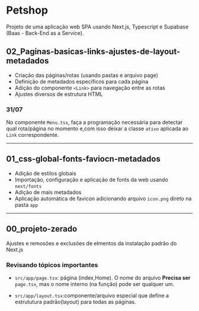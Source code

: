 # Petshop

Projeto de uma aplicação web SPA usando Next.js, Typescript e Supabase
(Baas - Back-End as a Service).

## 02_Paginas-basicas-links-ajustes-de-layout-metadados

- Criação das páginas/rotas (usando pastas e arquivo page)
- Definição de metadados específicos para cada página
- Adição do componente `<Link>` para navegação entre as rotas
- Ajustes diversos de estrutura HTML

### 31/07

No componente `Menu.tsx`, faça a programação necessária para detectar qual rota/página no momento e,com isso deixar a classe `ativo` aplicada ao `Link` correspondente.

---

## 01_css-global-fonts-faviocn-metadados

- Adição de estilos globais
- Importação, configuração e aplicação de fonts da web usando `next/fonts`
- Adição de mais metadados
- Aplicação automática de favicon adicionando arquivo `icon.png` direto na pasta `app`

---

## 00_projeto-zerado

Ajustes e remosões e exclusões de elmentos da instalação padrão do Next.js

### Revisando tópicos importantes

- `src/app/page.tsx`: página (index,Home). O nome do arquivo **Precisa ser**
  `page.tsx`, mas o nome interno (na função) pode ser qualquer um.

- `src/app/layout.tsx`:componente/arquivo especial que define a estrututura padrão(layout) para todas as páginas.
